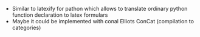 - Similar to latexify for pathon which allows to translate ordinary python function declaration to latex formulars
- Maybe it could be implemented with conal Elliots ConCat (compilation to categories)